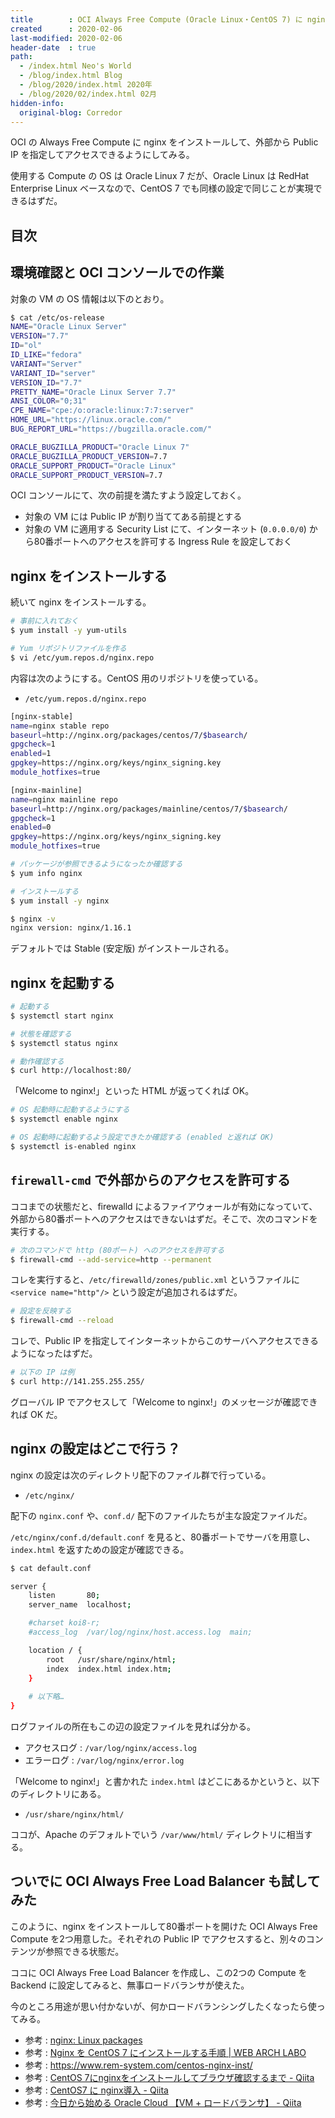 ```yaml
---
title        : OCI Always Free Compute (Oracle Linux・CentOS 7) に nginx をインストールする
created      : 2020-02-06
last-modified: 2020-02-06
header-date  : true
path:
  - /index.html Neo's World
  - /blog/index.html Blog
  - /blog/2020/index.html 2020年
  - /blog/2020/02/index.html 02月
hidden-info:
  original-blog: Corredor
---
```


OCI の Always Free Compute に nginx をインストールして、外部から Public IP を指定してアクセスできるようにしてみる。

使用する Compute の OS は Oracle Linux 7 だが、Oracle Linux は RedHat Enterprise Linux ベースなので、CentOS 7 でも同様の設定で同じことが実現できるはずだ。

## 目次

## 環境確認と OCI コンソールでの作業

対象の VM の OS 情報は以下のとおり。

```bash
$ cat /etc/os-release
NAME="Oracle Linux Server"
VERSION="7.7"
ID="ol"
ID_LIKE="fedora"
VARIANT="Server"
VARIANT_ID="server"
VERSION_ID="7.7"
PRETTY_NAME="Oracle Linux Server 7.7"
ANSI_COLOR="0;31"
CPE_NAME="cpe:/o:oracle:linux:7:7:server"
HOME_URL="https://linux.oracle.com/"
BUG_REPORT_URL="https://bugzilla.oracle.com/"

ORACLE_BUGZILLA_PRODUCT="Oracle Linux 7"
ORACLE_BUGZILLA_PRODUCT_VERSION=7.7
ORACLE_SUPPORT_PRODUCT="Oracle Linux"
ORACLE_SUPPORT_PRODUCT_VERSION=7.7
```

OCI コンソールにて、次の前提を満たすよう設定しておく。

- 対象の VM には Public IP が割り当ててある前提とする
- 対象の VM に適用する Security List にて、インターネット (`0.0.0.0/0`) から80番ポートへのアクセスを許可する Ingress Rule を設定しておく

## nginx をインストールする

続いて nginx をインストールする。

```bash
# 事前に入れておく
$ yum install -y yum-utils

# Yum リポジトリファイルを作る
$ vi /etc/yum.repos.d/nginx.repo
```

内容は次のようにする。CentOS 用のリポジトリを使っている。

- `/etc/yum.repos.d/nginx.repo`

```bash
[nginx-stable]
name=nginx stable repo
baseurl=http://nginx.org/packages/centos/7/$basearch/
gpgcheck=1
enabled=1
gpgkey=https://nginx.org/keys/nginx_signing.key
module_hotfixes=true

[nginx-mainline]
name=nginx mainline repo
baseurl=http://nginx.org/packages/mainline/centos/7/$basearch/
gpgcheck=1
enabled=0
gpgkey=https://nginx.org/keys/nginx_signing.key
module_hotfixes=true
```

```bash
# パッケージが参照できるようになったか確認する
$ yum info nginx

# インストールする
$ yum install -y nginx

$ nginx -v
nginx version: nginx/1.16.1
```

デフォルトでは Stable (安定版) がインストールされる。

## nginx を起動する

```bash
# 起動する
$ systemctl start nginx

# 状態を確認する
$ systemctl status nginx

# 動作確認する
$ curl http://localhost:80/
```

「Welcome to nginx!」といった HTML が返ってくれば OK。

```bash
# OS 起動時に起動するようにする
$ systemctl enable nginx

# OS 起動時に起動するよう設定できたか確認する (enabled と返れば OK)
$ systemctl is-enabled nginx
```

## `firewall-cmd` で外部からのアクセスを許可する

ココまでの状態だと、firewalld によるファイアウォールが有効になっていて、外部から80番ポートへのアクセスはできないはずだ。そこで、次のコマンドを実行する。

```bash
# 次のコマンドで http (80ポート) へのアクセスを許可する
$ firewall-cmd --add-service=http --permanent
```

コレを実行すると、`/etc/firewalld/zones/public.xml` というファイルに `<service name="http"/>` という設定が追加されるはずだ。

```bash
# 設定を反映する
$ firewall-cmd --reload
```

コレで、Public IP を指定してインターネットからこのサーバへアクセスできるようになったはずだ。

```bash
# 以下の IP は例
$ curl http://141.255.255.255/
```

グローバル IP でアクセスして「Welcome to nginx!」のメッセージが確認できれば OK だ。

## nginx の設定はどこで行う？

nginx の設定は次のディレクトリ配下のファイル群で行っている。

- `/etc/nginx/`

配下の `nginx.conf` や、`conf.d/` 配下のファイルたちが主な設定ファイルだ。

`/etc/nginx/conf.d/default.conf` を見ると、80番ポートでサーバを用意し、`index.html` を返すための設定が確認できる。

```bash
$ cat default.conf

server {
    listen       80;
    server_name  localhost;

    #charset koi8-r;
    #access_log  /var/log/nginx/host.access.log  main;

    location / {
        root   /usr/share/nginx/html;
        index  index.html index.htm;
    }
    
    # 以下略…
}
```

ログファイルの所在もこの辺の設定ファイルを見れば分かる。

- アクセスログ : `/var/log/nginx/access.log`
- エラーログ : `/var/log/nginx/error.log`

「Welcome to nginx!」と書かれた `index.html` はどこにあるかというと、以下のディレクトリにある。

- `/usr/share/nginx/html/`

ココが、Apache のデフォルトでいう `/var/www/html/` ディレクトリに相当する。

## ついでに OCI Always Free Load Balancer も試してみた

このように、nginx をインストールして80番ポートを開けた OCI Always Free Compute を2つ用意した。それぞれの Public IP でアクセスすると、別々のコンテンツが参照できる状態だ。

ココに OCI Always Free Load Balancer を作成し、この2つの Compute を Backend に設定してみると、無事ロードバランサが使えた。

今のところ用途が思い付かないが、何かロードバランシングしたくなったら使ってみる。

- 参考 : [nginx: Linux packages](http://nginx.org/en/linux_packages.html#RHEL-CentOS)
- 参考 : [Nginx を CentOS 7 にインストールする手順 | WEB ARCH LABO](https://weblabo.oscasierra.net/nginx-centos7-install/)
- 参考 : <https://www.rem-system.com/centos-nginx-inst/>
- 参考 : [CentOS 7にnginxをインストールしてブラウザ確認するまで - Qiita](https://qiita.com/nooboolean/items/ffcd6b2229f846f195ec)
- 参考 : [CentOS7 に nginx導入 - Qiita](https://qiita.com/MuuKojima/items/afc0ad8309ba9c5ed5ee)
- 参考 : [今日から始める Oracle Cloud 【VM + ロードバランサ】 - Qiita](https://qiita.com/ryota_hnk/items/0fd83891377197648c9a)
